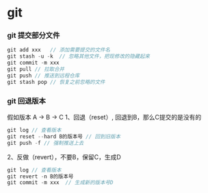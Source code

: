 # git

### git 提交部分文件
``` js
git add xxx   // 添加需要提交的文件名
git stash -u -k  // 忽略其他文件，把现修改的隐藏起来
git commit -m xxx
git pull // 拉取合并
git push // 推送到远程仓库
git stash pop // 恢复之前忽略的文件

```

### git 回退版本

假如版本 A -> B -> C
1、回退（reset）, 回退到B，那么C提交的是没有的

``` js
git log // 查看版本
git reset --hard B的版本号 // 回到旧版本
git push -f // 强制推送上去
```
2、反做（revert），不要B，保留C，生成D
``` js
git log // 查看版本
git revert -n B的版本号
git commit -m xxx  // 生成新的版本号D
```